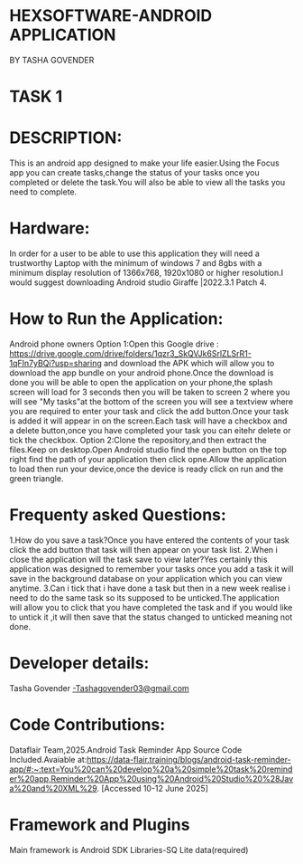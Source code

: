 # HEXSOFTWARE-ANDROID APPLICATION 
BY TASHA GOVENDER 
# TASK 1
# DESCRIPTION:
This is an android app designed to make your life easier.Using the Focus app you can create tasks,change the status of your tasks once you completed or delete the task.You will also be able to view all the tasks you need to complete.

# Hardware:
In order for a user to be able to use this application they will need a trustworthy Laptop with the minimum of windows 7 and 8gbs with a minimum display resolution of 1366x768, 1920x1080 or higher resolution.I would suggest downloading Android studio Giraffe |2022.3.1 Patch 4.

# How to Run the Application:
Android phone owners
Option 1:Open this Google drive : https://drive.google.com/drive/folders/1qzr3_SkQVJk6SrlZLSrR1-1qFIn7yBQi?usp=sharing and download the APK which will allow you to download the app bundle on your android phone.Once the download is done you will be able to open the application on your phone,the splash screen will load for 3 seconds then you will be taken to screen 2 where you will see "My tasks"at the bottom of the screen you will see a textview where you are required to enter your task and click the add button.Once your task is added it will appear in on the screen.Each task will have a checkbox and a delete button,once you have completed your task you can eitehr delete or tick the checkbox.
Option 2:Clone the repository,and then extract the files.Keep on desktop.Open Android studio find the open button on the top right find the path of your application then click opne.Allow the application to load then run your device,once the device is ready click on run and the green triangle.

# Frequenty asked Questions:
1.How do you save a task?Once you have entered the contents of your task click the add button that task will then appear on your task list.
2.When i close the application will the task save to view later?Yes certainly this application was designed to remember your tasks once you add a task it will save in the background database on your application which you can view anytime.
3.Can i tick that i have done a task but then in a new week realise i need to do the same task so its supposed to be unticked.The application will allow you to click that you have completed the task and if you would like to untick it ,it will then save that the status changed to unticked meaning not done.

# Developer details:
Tasha Govender -Tashagovender03@gmail.com
# Code Contributions:
Dataflair Team,2025.Android Task Reminder App Source Code Included.Avaiable at:https://data-flair.training/blogs/android-task-reminder-app/#:~:text=You%20can%20develop%20a%20simple%20task%20reminder%20app,Reminder%20App%20using%20Android%20Studio%20%28Java%20and%20XML%29. [Accessed 10-12 June 2025]
# Framework and Plugins 
Main framework is Android SDK
Libraries-SQ Lite data(required)



